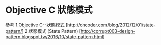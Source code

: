 
Objective C 狀態模式 
===
參考
1.Objective C--狀態模式 [http://ohcoder.com/blog/2012/12/01/state-pattern/]
2.狀態模式 (State Pattern) [http://corrupt003-design-pattern.blogspot.tw/2016/10/state-pattern.html]
